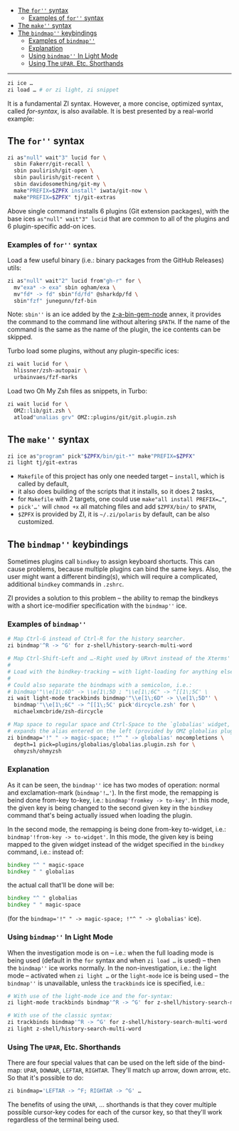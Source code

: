 - [The `for''` syntax](#the-for-syntax)
  - [Examples of `for''` syntax](#examples-of-for-syntax)
- [The `make''` syntax](#the-make-syntax)
- [The `bindmap''` keybindings](#the-bindmap-keybindings)
  - [Examples of `bindmap''`](#examples-of-bindmap)
  - [Explanation](#explanation)
  - [Using `bindmap''` In Light Mode](#using-bindmap-in-light-mode)
  - [Using The `UPAR`, Etc. Shorthands](#using-the-upar-etc-shorthands)

---

```zsh
zi ice …
zi load … # or zi light, zi snippet
```

It is a fundamental ZI syntax. However, a more concise, optimized syntax,
called _for-syntax_, is also available. It is best presented by a real-world
example:

## The `for''` syntax

```zsh
zi as"null" wait"3" lucid for \
  sbin Fakerr/git-recall \
  sbin paulirish/git-open \
  sbin paulirish/git-recent \
  sbin davidosomething/git-my \
  make"PREFIX=$ZPFX install" iwata/git-now \
  make"PREFIX=$ZPFX" tj/git-extras
```

Above single command installs 6 plugins (Git extension packages), with the base
ices `as"null" wait"3" lucid` that are common to all of the plugins and
6 plugin-specific add-on ices.

### Examples of `for''` syntax

Load a few useful binary (i.e.: binary packages from the GitHub Releases) utils:

```zsh
zi as"null" wait"2" lucid from"gh-r" for \
  mv"exa* -> exa" sbin ogham/exa \
  mv"fd* -> fd" sbin"fd/fd" @sharkdp/fd \
  sbin"fzf" junegunn/fzf-bin
```

Note: `sbin''` is an ice added by the
[z-a-bin-gem-node](https://github.com/z-shell/z-a-bin-gem-node) annex, it
provides the command to the command line without altering `$PATH`. If the name
of the command is the same as the name of the plugin, the ice contents can be
skipped.

Turbo load some plugins, without any plugin-specific ices:

```zsh
zi wait lucid for \
  hlissner/zsh-autopair \
  urbainvaes/fzf-marks
```

Load two Oh My Zsh files as snippets, in Turbo:

```zsh
zi wait lucid for \
  OMZ::lib/git.zsh \
  atload"unalias grv" OMZ::plugins/git/git.plugin.zsh
```

## The `make''` syntax

```zsh
zi ice as"program" pick"$ZPFX/bin/git-*" make"PREFIX=$ZPFX"
zi light tj/git-extras
```

- `Makefile` of this project has only one needed target – `install`, which is called by default,
- it also does building of the scripts that it installs, so it does 2 tasks,
- for `Makefile` with 2 targets, one could use `make"all install PREFIX=…"`,
- `pick'…'` will `chmod +x` all matching files and add `$ZPFX/bin/` to `$PATH`,
- `$ZPFX` is provided by ZI, it is `~/.zi/polaris` by default, can be also customized.

## The `bindmap''` keybindings

Sometimes plugins call `bindkey` to assign keyboard shortucts. This can cause
problems, because multiple plugins can bind the same keys. Also, the user might
want a different binding(s), which will require a complicated, additional
`bindkey` commands in `.zshrc`.

ZI provides a solution to this problem – the ability to remap the bindkeys
with a short ice-modifier specification with the `bindmap''` ice.

### Examples of `bindmap''`

```zsh
# Map Ctrl-G instead of Ctrl-R for the history searcher.
zi bindmap'^R -> ^G' for z-shell/history-search-multi-word

# Map Ctrl-Shift-Left and …-Right used by URxvt instead of the Xterms' ones.
#
# Load with the bindkey-tracking ↔ with light-loading for anything else.
#
# Could also separate the bindmaps with a semicolon, i.e.:
# bindmap'"\\e[1\;6D" -> \\e[1\;5D ; "\\e[1\;6C" -> ^[[1\;5C' \
zi wait light-mode trackbinds bindmap'"\\e[1\;6D" -> \\e[1\;5D"' \
  bindmap'"\\e[1\;6C" -> ^[[1\;5C' pick'dircycle.zsh' for \
  michaelxmcbride/zsh-dircycle

# Map space to regular space and Ctrl-Space to the `globalias' widget, which
# expands the alias entered on the left (provided by OMZ globalias plugin).
zi bindmap='!" " -> magic-space; !"^ " -> globalias' nocompletions \
  depth=1 pick=plugins/globalias/globalias.plugin.zsh for \
  ohmyzsh/ohmyzsh
```

### Explanation

As it can be seen, the `bindmap''` ice has two modes of operation: normal and
exclamation-mark (`bindmap'!…'`). In the first mode, the remapping is beind done
from-key to-key, i.e.: `bindmap'fromkey -> to-key'`. In this mode, the given key
is being changed to the second given key in the `bindkey` command that's being
actually issued when loading the plugin.

In the second mode, the remapping is being done from-key to-widget, i.e.:
`bindmap'!from-key -> to-widget'`. In this mode, the given key is being mapped
to the given widget instead of the widget specified in the `bindkey` command,
i.e.: instead of:

```zsh
bindkey "^ " magic-space
bindkey " " globalias
```

the actual call that'll be done will be:

```zsh
bindkey "^ " globalias
bindkey " " magic-space
```

(for the `bindmap='!" " -> magic-space; !"^ " -> globalias'` ice).

### Using `bindmap''` In Light Mode

When the investigation mode is on – i.e.: when the full loading mode is being
used (default in the `for` syntax and when `zi load …` is used) – then the
`bindmap''` ice works normally. In the non-investigation, i.e.: the light mode
– activated when `zi light …` or the `light-mode` ice is being used – the
`bindmap''` is unavailable, unless the `trackbinds` ice is specified, i.e.:

```zsh
# With use of the light-mode ice and the for-syntax:
zi light-mode trackbinds bindmap'^R -> ^G' for z-shell/history-search-multi-word

# With use of the classic syntax:
zi trackbinds bindmap'^R -> ^G' for z-shell/history-search-multi-word
zi light z-shell/history-search-multi-word
```

### Using The `UPAR`, Etc. Shorthands

There are four special values that can be used on the left side of the bind-map:
`UPAR`, `DOWNAR`, `LEFTAR`, `RIGHTAR`. They'll match up arrow, down arrow, etc.
So that it's possible to do:

```zsh
zi bindmap='LEFTAR -> ^F; RIGHTAR -> ^G' …
```

The benefits of using the `UPAR`, … shorthands is that they cover multiple
possible cursor-key codes for each of the cursor key, so that they'll work
regardless of the terminal being used.
